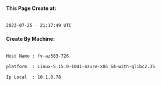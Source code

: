 
   
#### This Page Create at:

```bash

2023-07-25 - 21:17:49 UTC

```

#### Create By Machine:

```bash

Host Name : fv-az583-726

platform  : Linux-5.15.0-1041-azure-x86_64-with-glibc2.35

Ip Local  : 10.1.0.78

```

